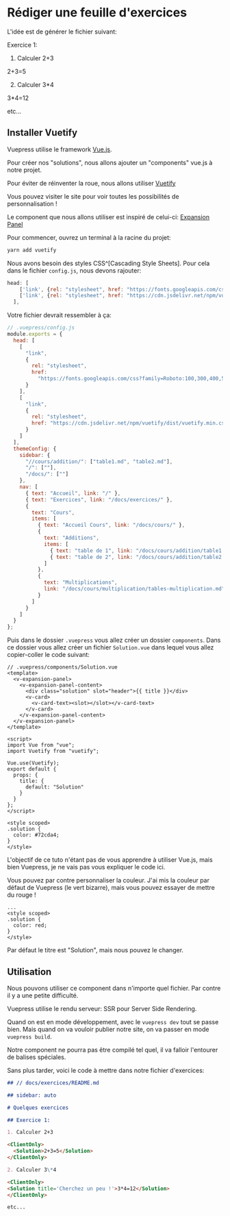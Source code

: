 # Rédiger une feuille d'exercices

L'idée est de générer le fichier suivant:

Exercice 1:

1. Calculer 2+3

<ClientOnly>
  <Solution>2+3=5</Solution>
</ClientOnly>

2. Calculer 3\*4

<ClientOnly>
<Solution title='Cherchez un peu avant de regarder la solution !'>3*4=12</Solution>
</ClientOnly>

etc...

## Installer Vuetify

Vuepress utilise le framework [Vue.js](https://fr.vuejs.org/).

Pour créer nos "solutions", nous allons ajouter un "components" vue.js à notre projet.

Pour éviter de réinventer la roue, nous allons utiliser [Vuetify](https://next.vuetifyjs.com/en/)

Vous pouvez visiter le site pour voir toutes les possibilités de personnalisation !

Le component que nous allons utiliser est inspiré de celui-ci: [Expansion Panel](https://next.vuetifyjs.com/en/components/expansion-panels)

Pour commencer, ouvrez un terminal à la racine du projet:

```bash
yarn add vuetify
```

Nous avons besoin des styles CSS^[Cascading Style Sheets]. Pour cela dans le fichier `config.js`, nous devons rajouter:

```javascript
head: [
    ['link', {rel: "stylesheet", href: "https://fonts.googleapis.com/css?family=Roboto:100,300,400,500,700,900|Material+Icons"}],
    ['link', {rel: "stylesheet", href: "https://cdn.jsdelivr.net/npm/vuetify/dist/vuetify.min.css"}],
  ],
```

Votre fichier devrait ressembler à ça:

```javascript
// .vuepress/config.js
module.exports = {
  head: [
    [
      "link",
      {
        rel: "stylesheet",
        href:
          "https://fonts.googleapis.com/css?family=Roboto:100,300,400,500,700,900|Material+Icons"
      }
    ],
    [
      "link",
      {
        rel: "stylesheet",
        href: "https://cdn.jsdelivr.net/npm/vuetify/dist/vuetify.min.css"
      }
    ]
  ],
  themeConfig: {
    sidebar: {
      "//cours/addition/": ["table1.md", "table2.md"],
      "/": [""],
      "/docs/": [""]
    },
    nav: [
      { text: "Accueil", link: "/" },
      { text: "Exercices", link: "/docs/exercices/" },
      {
        text: "Cours",
        items: [
          { text: "Accueil Cours", link: "/docs/cours/" },
          {
            text: "Additions",
            items: [
              { text: "table de 1", link: "/docs/cours/addition/table1.md" },
              { text: "table de 2", link: "/docs/cours/addition/table2.md" }
            ]
          },
          {
            text: "Multiplications",
            link: "/docs/cours/multiplication/tables-multiplication.md"
          }
        ]
      }
    ]
  }
};
```

Puis dans le dossier `.vuepress` vous allez créer un dossier `components`. Dans ce dossier vous allez créer un fichier `Solution.vue` dans lequel vous allez copier-coller le code suivant:

```vue
// .vuepress/components/Solution.vue
<template>
  <v-expansion-panel>
    <v-expansion-panel-content>
      <div class="solution" slot="header">{{ title }}</div>
      <v-card>
        <v-card-text><slot></slot></v-card-text>
      </v-card>
    </v-expansion-panel-content>
  </v-expansion-panel>
</template>

<script>
import Vue from "vue";
import Vuetify from "vuetify";

Vue.use(Vuetify);
export default {
  props: {
    title: {
      default: "Solution"
    }
  }
};
</script>

<style scoped>
.solution {
  color: #72cda4;
}
</style>
```

L'objectif de ce tuto n'étant pas de vous apprendre à utiliser Vue.js, mais bien Vuepress, je ne vais pas vous expliquer le code ici.

Vous pouvez par contre personnaliser la couleur. J'ai mis la couleur par défaut de Vuepress (le vert bizarre), mais vous pouvez essayer de mettre du rouge !

```vue
...
<style scoped>
.solution {
  color: red;
}
</style>
```

Par défaut le titre est "Solution", mais nous pouvez le changer.

## Utilisation

Nous pouvons utiliser ce component dans n'importe quel fichier. Par contre il y a une petite difficulté.

Vuepress utilise le rendu serveur: SSR pour Server Side Rendering.

Quand on est en mode développement, avec le `vuepress dev` tout se passe bien. Mais quand on va vouloir publier notre site, on va passer en mode `vuepress build`.

Notre component ne pourra pas être compilé tel quel, il va falloir l'entourer de balises spéciales.

Sans plus tarder, voici le code à mettre dans notre fichier d'exercices:

```md
## // docs/exercices/README.md

## sidebar: auto

# Quelques exercices

## Exercice 1:

1. Calculer 2+3

<ClientOnly>
  <Solution>2+3=5</Solution>
</ClientOnly>

2. Calculer 3\*4

<ClientOnly>
<Solution title='Cherchez un peu !'>3*4=12</Solution>
</ClientOnly>

etc...
```
